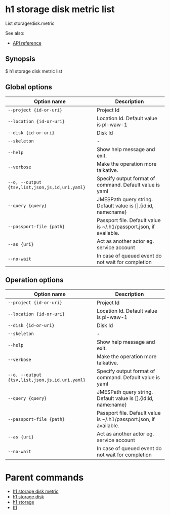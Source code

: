 
# h1 storage disk metric list

List storage/disk.metric

See also:

* [API reference](https://api.hyperone.com/v2/docs#operation/storage_project_disk_metric_list)

## Synopsis

$ h1 storage disk metric list <options>

## Global options

| Option name                                        | Description                                                        |
| -------------------------------------------------- | ------------------------------------------------------------------ |
| ```--project {id-or-uri}```                        | Project Id                                                         |
| ```--location {id-or-uri}```                       | Location Id. Default value is pl-waw-1                             |
| ```--disk {id-or-uri}```                           | Disk Id                                                            |
| ```--skeleton```                                   | -                                                                  |
| ```--help```                                       | Show help message and exit.                                        |
| ```--verbose```                                    | Make the operation more talkative.                                 |
| ```--o, --output {tsv,list,json,js,id,uri,yaml}``` | Specify output format of command. Default value is yaml            |
| ```--query {query}```                              | JMESPath query string. Default value is [].\{id:id, name:name\}    |
| ```--passport-file {path}```                       | Passport file. Default value is ~/.h1/passport.json, if available. |
| ```--as {uri}```                                   | Act as another actor eg. service account                           |
| ```--no-wait```                                    | In case of queued event do not wait for completion                 |

## Operation options

| Option name                                        | Description                                                        |
| -------------------------------------------------- | ------------------------------------------------------------------ |
| ```--project {id-or-uri}```                        | Project Id                                                         |
| ```--location {id-or-uri}```                       | Location Id. Default value is pl-waw-1                             |
| ```--disk {id-or-uri}```                           | Disk Id                                                            |
| ```--skeleton```                                   | -                                                                  |
| ```--help```                                       | Show help message and exit.                                        |
| ```--verbose```                                    | Make the operation more talkative.                                 |
| ```--o, --output {tsv,list,json,js,id,uri,yaml}``` | Specify output format of command. Default value is yaml            |
| ```--query {query}```                              | JMESPath query string. Default value is [].\{id:id, name:name\}    |
| ```--passport-file {path}```                       | Passport file. Default value is ~/.h1/passport.json, if available. |
| ```--as {uri}```                                   | Act as another actor eg. service account                           |
| ```--no-wait```                                    | In case of queued event do not wait for completion                 |

# Parent commands

* [h1 storage disk metric](./../README.md)
* [h1 storage disk](./../../README.md)
* [h1 storage](./../../../README.md)
* [h1](./../../../../README.md)
